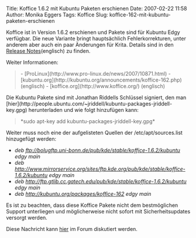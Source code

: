 Title: Koffice 1.6.2 mit Kubuntu Paketen erschienen
Date: 2007-02-22 11:58
Author: Monika Eggers
Tags: Koffice
Slug: koffice-162-mit-kubuntu-paketen-erschienen

Koffice ist in Version 1.6.2 erschienen und Pakete sind für Kubuntu Edgy
verfügbar. Die neue Variante bringt hauptsächlich Fehlerkorrekturen,
unter anderem aber auch ein paar Änderungen für Krita. Details sind in
den [Release
Notes](http://www.koffice.org/releases/1.6.2-release.php)(englisch) zu
finden.  

  

  

<!--break-->

Weiter Informationen:  

> </p>
> -   [ProLinux](http://www.pro-linux.de/news/2007/10871.html)
> -   [kubuntu.org](http://kubuntu.org/announcements/koffice-162.php)
>     (englisch)
> -   [koffice.org](http://www.koffice.org/) (englisch)
>
> </p>
> <p>

  

</p>
Die Kubuntu Pakete sind mit Jonathan Riddells Schlüssel signiert, den
man
[hier](http://people.ubuntu.com/~jriddell/kubuntu-packages-jriddell-key.gpg)
herunterladen und wie folgt hinzufügen kann:  

> </p>
> *sudo apt-key add kubuntu-packages-jriddell-key.gpg*
>
> </p>
> <p>

  

</p>
Weiter muss noch eine der aufgelisteten Quellen der
/etc/apt/sources.list hinzugefügt werden:  

-   *deb ftp://bolugftp.uni-bonn.de/pub/kde/stable/koffice-1.6.2/kubuntu
    edgy main*
-   *deb
    http://www.mirrorservice.org/sites/ftp.kde.org/pub/kde/stable/koffice-1.6.2/kubuntu
    edgy main*
-   *deb
    http://ftp.gtlib.cc.gatech.edu/pub/kde/stable/koffice-1.6.2/kubuntu
    edgy main*
-   *deb http://kubuntu.org/packages/koffice-162 edgy main*

</p>
Es ist zu beachten, dass diese Koffice Pakete nicht dem bestmöglichen
Support unterliegen und möglicherweise nicht sofort mit
Sicherheitsupdates versorgt werden.  

  

Diese Nachricht kann
[hier](http://forum.kubuntu-de.org/index.php?topic=7765.0) im Forum
diskutiert werden.
